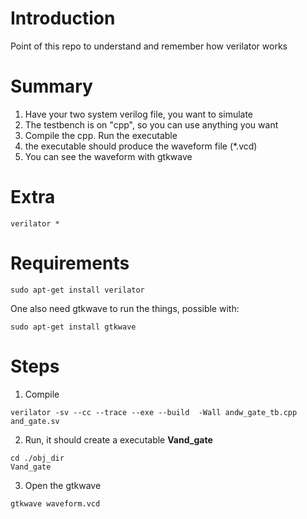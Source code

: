 # Introduction

Point of this repo to understand and remember how verilator works

# Summary 

1. Have your two system verilog file, you want to simulate
2. The testbench is on "cpp", so you can use anything you want
3. Compile the cpp. Run the executable
4. the executable should produce the waveform file (*.vcd)
5. You can see the waveform with gtkwave


# Extra

```
verilator *
```
# Requirements

```
sudo apt-get install verilator
```

One also need gtkwave to run the things, possible with:

```
sudo apt-get install gtkwave
```


# Steps


1. Compile

```
verilator -sv --cc --trace --exe --build  -Wall andw_gate_tb.cpp and_gate.sv

```

2. Run, it should create a executable **Vand_gate**

```
cd ./obj_dir
Vand_gate
```

3. Open the gtkwave 

```
gtkwave waveform.vcd
```